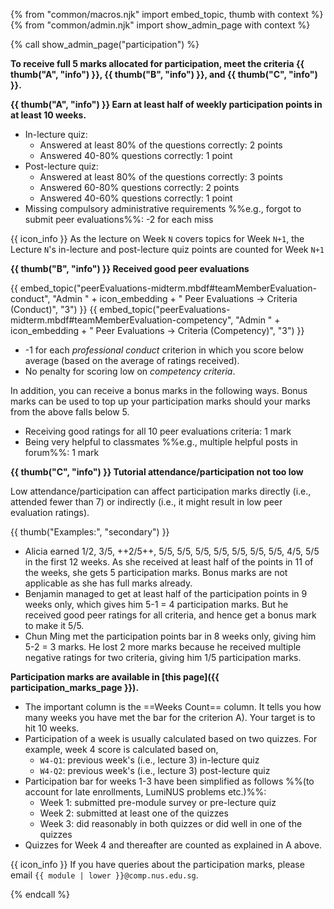 {% from "common/macros.njk" import embed_topic, thumb with context %}
{% from "common/admin.njk" import show_admin_page with context %}

{% call show_admin_page("participation") %}
<div id="main">

**To receive full 5 marks allocated for participation, meet the criteria {{ thumb("A", "info") }}, {{ thumb("B", "info") }}, and {{ thumb("C", "info") }}.**

**{{ thumb("A", "info") }} Earn at least half of weekly participation points in at least 10 weeks.**
  * In-lecture quiz:
    * Answered at least 80% of the questions correctly: 2 points
    * Answered 40-80% questions correctly: 1 point
  * Post-lecture quiz:
    * Answered at least 80% of the questions correctly: 3 points
    * Answered 60-80% questions correctly: 2 points
    * Answered 40-60% questions correctly: 1 point
  * Missing compulsory administrative requirements %%e.g., forgot to submit peer evaluations%%: -2 for each miss

<div class="indented">

{{ icon_info }} As the lecture on Week `N` covers topics for Week `N+1`, the Lecture `N`'s in-lecture and post-lecture quiz points are counted for Week `N+1`
</div>

**{{ thumb("B", "info") }} Received good peer evaluations**

<div class="indented">

{{ embed_topic("peerEvaluations-midterm.mbdf#teamMemberEvaluation-conduct", "Admin " + icon_embedding + " Peer Evaluations → Criteria (Conduct)", "3") }}
{{ embed_topic("peerEvaluations-midterm.mbdf#teamMemberEvaluation-competency", "Admin " + icon_embedding + " Peer Evaluations → Criteria (Competency)", "3") }}

* -1 for each _professional conduct_ criterion in which you score below average (based on the average of ratings received).
* No penalty for scoring low on _competency criteria_.

In addition, you can receive a bonus marks in the following ways. Bonus marks can be used to top up your participation marks should your marks from the above falls below 5.
* Receiving good ratings for all 10 peer evaluations criteria: 1 mark
* Being very helpful to classmates %%e.g., multiple helpful posts in forum%%: 1 mark

</div>

**{{ thumb("C", "info") }} Tutorial attendance/participation not too low**

<div class="indented">

Low attendance/participation can affect participation marks directly (i.e., attended fewer than 7) or indirectly (i.e., it might result in low peer evaluation ratings).
</div>

{{ thumb("Examples:", "secondary") }}

* Alicia earned 1/2, 3/5, ++2/5++, 5/5, 5/5, 5/5, 5/5, 5/5, 5/5, 5/5, 4/5, 5/5 in the first 12 weeks. As she received at least half of the points in 11 of the weeks, she gets 5 participation marks. Bonus marks are not applicable as she has full marks already.
* Benjamin managed to get at least half of the participation points in 9 weeks only, which gives him 5-1 = 4 participation marks. But he received good peer ratings for all criteria, and hence get a bonus mark to make it 5/5.
* Chun Ming met the participation points bar in 8 weeks only, giving him 5-2 = 3 marks. He lost 2 more marks because he received multiple negative ratings for two criteria, giving him 1/5 participation marks.

<panel type="info" header="##### Where to find your participation marks progress" expanded no-close no-switch >

**Participation marks are available in [this page]({{ participation_marks_page }}).**

* The important column is the <span class="text-monospace">==Weeks Count==</span> column. It tells you how many weeks you have met the bar for the criterion <span class="badge badge-info badge-pill">A</span>). Your target is to hit 10 weeks.
* Participation of a week is usually calculated based on two quizzes. For example, week 4 score is calculated based on,
  * `W4-Q1`: previous week's (i.e., lecture 3) in-lecture quiz
  * `W4-Q2`: previous week's (i.e., lecture 3) post-lecture quiz
* Participation bar for weeks 1-3 have been simplified as follows %%(to account for late enrollments, LumiNUS problems etc.)%%:
  * Week 1: submitted pre-module survey or pre-lecture quiz
  * Week 2: submitted at least one of the quizzes
  * Week 3: did reasonably in both quizzes or did well in one of the quizzes
* Quizzes for Week 4 and thereafter are counted as explained in <span class="badge badge-info badge-pill">A</span> above.

{{ icon_info }} If you have queries about the participation marks, please email `{{ module | lower }}@comp.nus.edu.sg`.
</panel>

</div>

{% endcall %}
